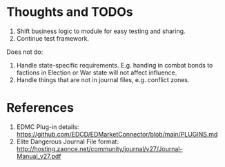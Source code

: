 # Thoughts and TODOs

1. Shift business logic to module for easy testing and sharing.
2. Continue test framework.

Does not do:
1. Handle state-specific requirements. E.g. handing in combat bonds to factions in Election or War state will not affect influence.
2. Handle things that are not in journal files, e.g. conflict zones.

# References

1. EDMC Plug-in details: https://github.com/EDCD/EDMarketConnector/blob/main/PLUGINS.md
2. Elite Dangerous Journal File format: http://hosting.zaonce.net/community/journal/v27/Journal-Manual_v27.pdf
